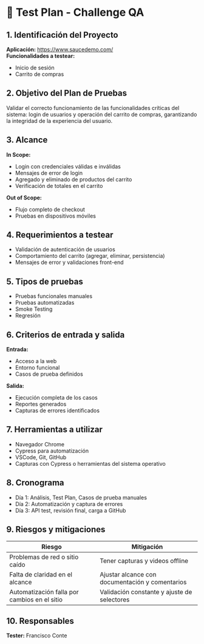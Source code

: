 # 🧪 Test Plan - Challenge QA

## 1. Identificación del Proyecto
**Aplicación:** https://www.saucedemo.com/  
**Funcionalidades a testear:**  
- Inicio de sesión  
- Carrito de compras  

## 2. Objetivo del Plan de Pruebas
Validar el correcto funcionamiento de las funcionalidades críticas del sistema: login de usuarios y operación del carrito de compras, garantizando la integridad de la experiencia del usuario.

## 3. Alcance
**In Scope:**  
- Login con credenciales válidas e inválidas  
- Mensajes de error de login  
- Agregado y eliminado de productos del carrito  
- Verificación de totales en el carrito

**Out of Scope:**  
- Flujo completo de checkout  
- Pruebas en dispositivos móviles

## 4. Requerimientos a testear
- Validación de autenticación de usuarios
- Comportamiento del carrito (agregar, eliminar, persistencia)
- Mensajes de error y validaciones front-end

## 5. Tipos de pruebas
- Pruebas funcionales manuales
- Pruebas automatizadas
- Smoke Testing
- Regresión

## 6. Criterios de entrada y salida
**Entrada:**  
- Acceso a la web  
- Entorno funcional  
- Casos de prueba definidos  

**Salida:**  
- Ejecución completa de los casos  
- Reportes generados  
- Capturas de errores identificados  

## 7. Herramientas a utilizar
- Navegador Chrome  
- Cypress para automatización  
- VSCode, Git, GitHub  
- Capturas con Cypress o herramientas del sistema operativo  

## 8. Cronograma
- Día 1: Análisis, Test Plan, Casos de prueba manuales  
- Día 2: Automatización y captura de errores  
- Día 3: API test, revisión final, carga a GitHub

## 9. Riesgos y mitigaciones
| Riesgo | Mitigación |
|--------|------------|
| Problemas de red o sitio caído | Tener capturas y videos offline |
| Falta de claridad en el alcance | Ajustar alcance con documentación y comentarios |
| Automatización falla por cambios en el sitio | Validación constante y ajuste de selectores |

## 10. Responsables
**Tester:** Francisco Conte

